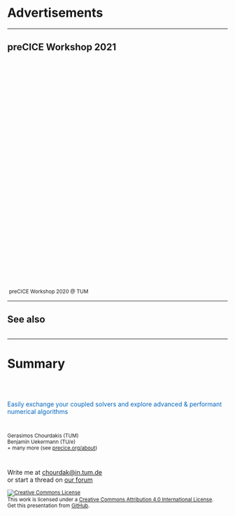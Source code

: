 # Advertisements

---

## preCICE Workshop 2021


<div class="container">
<div class="col" style="padding:50pt">
<a href="https://www.precice.org/" title="preCICE Workshop 2021"><img data-src="images/closing/preCICE2021.png" style="border:none; box-shadow:none; max-height:500px;"></a>
</div>
<div class="col">
<a href="https://www.precice.org/preCICE2020/" title="preCICE Workshop 2020"><img data-src="images/closing/workshop-group.jpeg" style="border:none; box-shadow:none; height:400px;"></a>
<small>preCICE Workshop 2020 @ TUM</small>
</div>
</div>

---

## See also

<a href="https://whova.com/portal/webapp/thope_202006/Agenda/1055667" title="Training II-E: OpenFOAM for Multiphysics Applications"><img data-src="images/closing/marschall.png" style="border:none; box-shadow:none; max-height:300px;"></a>

---

# Summary

<div style="color:#0065BD; margin-top:50pt; margin-bottom:30pt;">
  Easily exchange your coupled solvers and explore advanced & performant numerical algorithms
</div>

<div>
  <small>Gerasimos Chourdakis (TUM)<br/> Benjamin Uekermann (TU/e)<br/> + many more (see <a href="https://www.precice.org/about/">precice.org/about</a>)</small>
  
  <div style="margin-top:30pt">
   <i class="fa fa-comments"></i> Write me at <a href="mailto:chourdak@in.tum.de">chourdak@in.tum.de</a><br/>or start a thread on <a href="https://precice.discourse.group/">our forum</a><br/>
  </div>
  
  <small><a rel="license" href="http://creativecommons.org/licenses/by/4.0/"><img alt="Creative Commons License" style="border-width:0" src="https://i.creativecommons.org/l/by/4.0/88x31.png" /></a><br />This work is licensed under a <a rel="license" href="http://creativecommons.org/licenses/by/4.0/">Creative Commons Attribution 4.0 International License</a>.<br/>Get this presentation from <a href="https://github.com/MakisH/ofw15-slides">GitHub</a>.</small>
</div>
